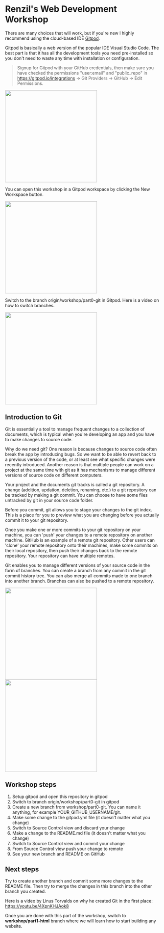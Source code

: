 # Renzil's Web Development Workshop



There are many choices that will work, but if you're new I highly recommend using the cloud-based IDE [Gitpod](https://gitpod.io).

Gitpod is basically a web version of the popular IDE Visual Studio Code. The best part is that it has all the development tools you need pre-installed so you don't need to waste any time with installation or configuration.

> Signup for Gitpod with your GitHub credentials, then make sure you have checked the permissions "user:email" and "public_repo" in https://gitpod.io/integrations -> Git Providers -> GitHub -> Edit Permissions.

<a href="https://www.loom.com/share/1249c77745654b0ba46e83cfb8481eff">
  <img style="width:300px;max-width:300px;" src="https://cdn.loom.com/sessions/thumbnails/1249c77745654b0ba46e83cfb8481eff-with-play.gif">
</a>

You can open this workshop in a Gitpod workspace by clicking the New Workspace button.

<a href="https://www.loom.com/share/42a3c3b2e66146bba8fd3499cc440cf5">
  <img style="width:300px;max-width:300px;" src="https://cdn.loom.com/sessions/thumbnails/42a3c3b2e66146bba8fd3499cc440cf5-with-play.gif">
</a>

Switch to the branch origin/workshop/part0-git in Gitpod. Here is a video on how to switch branches.

<a href="https://www.loom.com/share/19b7d5dbe9ff423ab5d8a3362ddd20af">
  <img style="width:300px;max-width:300px;" src="https://cdn.loom.com/sessions/thumbnails/19b7d5dbe9ff423ab5d8a3362ddd20af-with-play.gif">
</a>


## Introduction to Git

Git is essentially a tool to manage frequent changes to a collection of documents, which is typical when you're developing an app and you have to make changes to source code.

Why do we need git? One reason is because changes to source code often break the app by introducing bugs. So we want to be able to revert back to a previous version of the code, or at least see what specific changes were recently introduced. Another reason is that multiple people can work on a project at the same time with git as it has mechanisms to manage different versions of source code on different computers.

Your project and the documents git tracks is called a git repository. A change (addition, updation, deletion, renaming, etc.) to a git repository can be tracked by making a git commit. You can choose to have some files untracked by git in your source code folder.

Before you commit, git allows you to stage your changes to the git index. This is a place for you to preview what you are changing before you actually commit it to your git repository.

Once you make one or more commits to your git repository on your machine, you can 'push' your changes to a remote repository on another machine. GitHub is an example of a remote git repository. Other users can 'clone' your remote repository onto their machines, make some commits on their local repository, then push their changes back to the remote repository. Your repository can have multiple remotes.

Git enables you to manage different versions of your source code in the form of branches. You can create a branch from any commit in the git commit history tree. You can also merge all commits made to one branch into another branch. Branches can also be pushed to a remote repository.

<img src="https://drive.google.com/uc?id=15ZPGf986T2mQxiiSiKmPxbsARwOHtu44" width="300"> <img src="https://drive.google.com/uc?id=15ZbAjkrM1xHBHPs2OFnsgTXH9lHmPyzW" width="300">

## Workshop steps

1. Setup gitpod and open this repository in gitpod
2. Switch to branch origin/workshop/part0-git in gitpod
3. Create a new branch from workshop/part0-git. You can name it anything, for example YOUR_GITHUB_USERNAME/git.
4. Make some change to the gitpod.yml file (it doesn't matter what you change)
5. Switch to Source Control view and discard your change
6. Make a change to the README.md file (it doesn't matter what you change)
7. Switch to Source Control view and commit your change
8. From Source Control view push your change to remote
9. See your new branch and README on GitHub

## Next steps

Try to create another branch and commit some more changes to the README file. Then try to merge the changes in this branch into the other branch you created.

Here is a video by Linus Torvalds on why he created Git in the first place: https://youtu.be/4XpnKHJAok8

Once you are done with this part of the workshop, switch to **workshop/part1-html** branch where we will learn how to start building any website.
